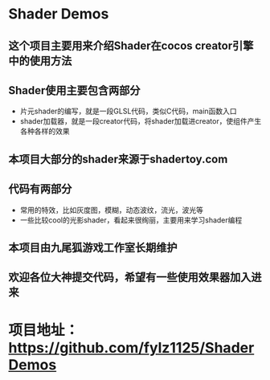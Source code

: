 # Shader Demos

## 这个项目主要用来介绍Shader在cocos creator引擎中的使用方法

## Shader使用主要包含两部分

- 片元shader的编写，就是一段GLSL代码，类似C代码，main函数入口
- shader加载器，就是一段creator代码，将shader加载进creator，使组件产生各种各样的效果

## 本项目大部分的shader来源于shadertoy.com
## 代码有两部分
- 常用的特效，比如灰度图，模糊，动态波纹，流光，波光等
- 一些比较cool的光影shader，看起来很绚丽，主要用来学习shader编程

## 本项目由九尾狐游戏工作室长期维护
## 欢迎各位大神提交代码，希望有一些使用效果器加入进来

# 项目地址：https://github.com/fylz1125/ShaderDemos